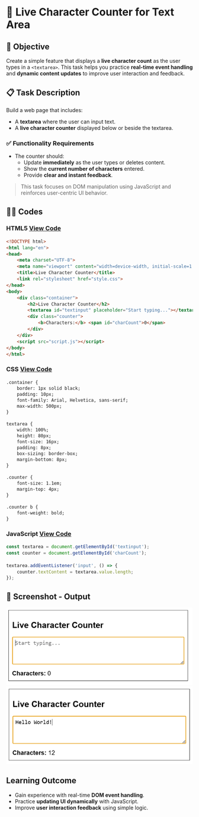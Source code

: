 # 📝 Live Character Counter for Text Area

## 🎯 Objective

Create a simple feature that displays a **live character count** as the user types in a `<textarea>`. This task helps you practice **real-time event handling** and **dynamic content updates** to improve user interaction and feedback.


## 📋 Task Description

Build a web page that includes:

- A **textarea** where the user can input text.
- A **live character counter** displayed below or beside the textarea.

### ✅ Functionality Requirements

- The counter should:
  - Update **immediately** as the user types or deletes content.
  - Show the **current number of characters** entered.
  - Provide **clear and instant feedback**.

> This task focuses on DOM manipulation using JavaScript and reinforces user-centric UI behavior.
## 🧑‍💻 Codes
### HTML5 [View Code](main.html)
```html
<!DOCTYPE html>
<html lang="en">
<head>
    <meta charset="UTF-8">
    <meta name="viewport" content="width=device-width, initial-scale=1.0">
    <title>Live Character Counter</title>
    <link rel="stylesheet" href="style.css">
</head>
<body>
    <div class="container">
        <h2>Live Character Counter</h2>
        <textarea id="textinput" placeholder="Start typing..."></textarea>
        <div class="counter">
            <b>Characters:</b> <span id="charCount">0</span>
        </div>
    </div>
    <script src="script.js"></script>
</body>
</html>
```
### CSS [View Code](style.css)
```
.container {
    border: 1px solid black;
    padding: 10px;
    font-family: Arial, Helvetica, sans-serif;
    max-width: 500px;
}

textarea {
    width: 100%;
    height: 80px;
    font-size: 16px;
    padding: 8px;
    box-sizing: border-box;
    margin-bottom: 8px;
}

.counter {
    font-size: 1.1em;
    margin-top: 4px;
}

.counter b {
    font-weight: bold;
}
```

### JavaScript [View Code](script.js)
```javascript
const textarea = document.getElementById('textinput');
const counter = document.getElementById('charCount');

textarea.addEventListener('input', () => {
    counter.textContent = textarea.value.length;
});
```
## 📸 Screenshot - Output
![Alt Text](result1.png)
![Alt Text](result2.png)

## Learning Outcome
- Gain experience with real-time **DOM event handling**.
- Practice **updating UI dynamically** with JavaScript.
- Improve **user interaction feedback** using simple logic.

